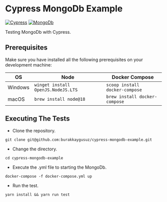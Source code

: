 # Cypress MongoDb Example

[![Cypress](https://img.shields.io/npm/v/cypress?color=33ff99&label=cypress&logo=cypress&logoColor=33ff99&style=for-the-badge)](https://www.cypress.io) [![MongoDb](https://img.shields.io/npm/v/mongodb?color=13aa52&label=mongodb&logo=mongodb&logoColor=mongodb&style=for-the-badge)](https://github.com/mongodb/node-mongodb-native)

Testing MongoDb with Cypress.

## Prerequisites

Make sure you have installed all the following prerequisites on your development machine:

| OS      | Node                               | Docker Compose                 |
| ------- | ---------------------------------- | ------------------------------ |
| Windows | `winget install OpenJS.NodeJS.LTS` | `scoop install docker-compose` |
| macOS   | `brew install node@18`             | `brew install docker-compose`  |

## Executing The Tests

- Clone the repository.

```shell
git clone git@github.com:burakkaygusuz/cypress-mongodb-example.git
```

- Change the directory.

```shell
cd cypress-mongodb-example
```

- Execute the .yml file to starting the MongoDb.

```shell
docker-compose -f docker-compose.yml up
```

- Run the test.

```shell
yarn install && yarn run test
```
